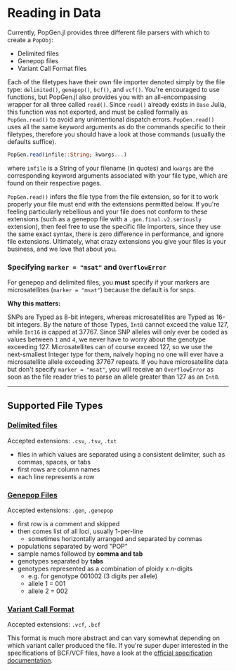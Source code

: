 # Reading in Data

Currently, PopGen.jl provides three different file parsers with which to create a `PopObj`:

- Delimited files
- Genepop files
- Variant Call Format files

Each of the filetypes have their own file importer denoted simply by the file type: `delimited()`, `genepop()`, `bcf()`, and `vcf()`. You're encouraged to use functions, but PopGen.jl also provides you with an all-encompassing wrapper for all three called `read()`. Since `read()` already exists in `Base` Julia, this function was not exported, and must be called formally as `PopGen.read()` to avoid any unintentional dispatch errors. `PopGen.read()` uses all the same keyword arguments as do the commands specific to their filetypes, therefore you should have a look at those commands (usually the defaults suffice). 

```julia
PopGen.read(infile::String; kwargs...)
```

where `infile` is a String of your filename (in quotes) and `kwargs` are the corresponding keyword arguments associated with your file type, which are found on their respective pages.

`PopGen.read()` infers the file type from the file extension, so for it to work properly your file must end with the extensions permitted below. If you're feeling particularly rebellious and your file does not conform to these extensions (such as a genepop file with a `.gen.final.v2.seriously` extension), then feel free to use the specific file importers, since they use the same exact syntax, there is zero difference in performance, and ignore file extensions. Ultimately, what crazy extensions you give your files is your business, and we love that about you. 



### Specifying `marker = "msat"` and `OverflowError`

For genepop and delimited files, you **must** specify if your markers are microsatellites (`marker = "msat"`)  because the default is for snps.

**Why this matters:**

SNPs are Typed as 8-bit integers, whereas microsatellites are Typed as 16-bit integers. By the nature of those Types, `Int8` cannot exceed the value 127, while `Int16` is capped at 37767. Since SNP alleles will only ever be coded as values between `1` and `4`, we never have to worry about the genotype exceeding 127. Microsatellites can of course exceed 127, so we use the next-smallest Integer type for them, naively hoping no one will ever have a microsatellite allele exceeding 37767 repeats. If you have microsatellite data but don't specify `marker = "msat"`, you will receive an `OverflowError`  as soon as the file reader tries to parse an allele greater than 127 as an `Int8`.



****

## Supported File Types

### [Delimited files](delimited.md) 

Accepted extensions: `.csv`, `.tsv`, `.txt`

- files in which values are separated using a consistent delimiter, such as commas, spaces, or tabs
- first rows are column names
- each line represents a row



### [Genepop Files](genepop.md)

Accepted extensions: `.gen`, `.genepop`

- first row is a comment and skipped
- then comes list of all loci, usually 1-per-line
  - sometimes horizontally arranged and separated by commas
- populations separated by word "POP"
- sample names followed by **comma and tab**
- genotypes separated by **tabs**
- genotypes represented as a combination of ploidy x _n_-digits 
	- e.g. for genotype 001002 (3 digits per allele)
	- allele 1 = 001
	- allele 2 = 002



### [Variant Call Format](variantcall.md)

Accepted extensions: `.vcf`, `.bcf`

This format is much more abstract and can vary somewhat depending on which variant caller produced the file. If you're super duper interested in the specifications of BCF/VCF files, have a look at the [official specification documentation](http://samtools.github.io/hts-specs/VCFv4.3.pdf).